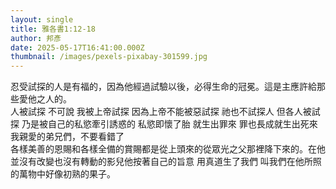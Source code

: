 ```yaml
---
layout: single
title: 雅各書1:12-18
author: 邦彥
date: 2025-05-17T16:41:00.000Z
thumbnail: /images/pexels-pixabay-301599.jpg
---
```

忍受試探的人是有福的，因為他經過試驗以後，必得生命的冠冕。這是主應許給那些愛他之人的。\
人被試探 不可說 我被上帝試探 因為上帝不能被惡試探 祂也不試探人 但各人被試探 乃是被自己的私慾牽引誘惑的 私慾即懷了胎 就生出罪來 罪也長成就生出死來\
我親愛的弟兄們，不要看錯了\
各樣美善的恩賜和各樣全備的賞賜都是從上頭來的從眾光之父那裡降下來的。在他並沒有改變也沒有轉動的影兒他按著自己的旨意 用真道生了我們 叫我們在他所照的萬物中好像初熟的果子。
